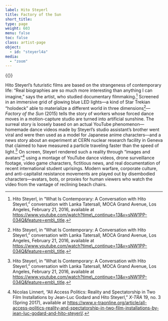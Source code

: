 ```yaml
---
label: Hito Steyerl
title: Factory of the Sun
short_title:
type: page
weight: 603
menu: false
toc: false
class: artist-page
object:
  - id: "steyerl4a"
media:
  - "zoom"
---
```

{{<q-figure id="steyerl4a">}}

Hito Steyerl’s futuristic films are based on the strangeness of contemporary life: “Real biographies are so much more interesting than anything I can imagine,” says the artist, who studied documentary filmmaking.[^1] Screened in an immersive grid of glowing blue LED lights—a kind of Star Trekian “holodeck” able to materialize a different world in three dimensions[^2]—*Factory of the Sun* (2015) tells the story of workers whose forced dance moves in a motion-capture studio are turned into artificial sunshine. The surreal story is loosely based on an actual YouTube phenomenon— homemade dance videos made by Steyerl’s studio assistant’s brother went viral and were then used as a model for Japanese anime characters—and a news story about an experiment at CERN nuclear research facility in Geneva that claimed to have measured a particle traveling faster than the speed of light.[^3] On screen, Steyerl rendered such a reality through “images and avatars”[^4] using a montage of YouTube dance videos, drone surveillance footage, video game characters, fictitious news, and real documentation of recent international student uprisings. Modern warfare, corporate culture, and anti-capitalist resistance movements are played out by disembodied characters—avatars, bots, or proxies for human viewers who watch the video from the vantage of reclining beach chairs.

[^1]: Hito Steyerl, in “What Is Contemporary: A Conversation with Hito Steyerl,” conversation with Lanka Tatersall, MOCA Grand Avenue, Los Angeles, February 21, 2016, available at https://www.youtube.com/watch?time\_continue=13&v=sNW1PP-034Q&feature=emb\_title.

[^2]: Hito Steyerl, in “What Is Contemporary: A Conversation with Hito Steyerl,” conversation with Lanka Tatersall, MOCA Grand Avenue, Los Angeles, February 21, 2016, available at https://www.youtube.com/watch?time\_continue=13&v=sNW1PP-034Q&feature=emb\_title.

[^3]: Hito Steyerl, in “What Is Contemporary: A Conversation with Hito Steyerl,” conversation with Lanka Tatersall, MOCA Grand Avenue, Los Angeles, February 21, 2016, available at https://www.youtube.com/watch?time\_continue=13&v=sNW1PP-034Q&feature=emb\_title.

[^4]: Nicolas Linnert, “All Access Politics: Reality and Spectatorship in Two Film Installations by Jean-Luc Godard and Hito Steyerl,” *X-TRA* 19, no. 3 (Spring 2017), available at https://www.x-traonline.org/article/all-access-politics-reality-and-spectatorship-in-two-film-installations-by-jean-luc-godard-and-hito-steyerl/.
